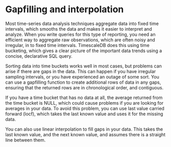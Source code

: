 # Gapfilling and interpolation
Most time-series data analysis techniques aggregate data into fixed time
intervals, which smooths the data and makes it easier to interpret and analyze.
When you write queries for this type of reporting, you need an efficient way to
aggregate raw observations, which are often noisy and irregular, in to fixed
time intervals. TimescaleDB does this using time bucketing, which gives a clear
picture of the important data trends using a concise, declarative SQL query.

Sorting data into time buckets works well in most cases, but problems can arise
if there are gaps in the data. This can happen if you have irregular sampling
intervals, or you have experienced an outage of some sort. You can use a
gapfilling function to create additional rows of data in any gaps, ensuring that
the returned rows are in chronological order, and contiguous.

If you have a time bucket that has no data at all, the average returned from the
time bucket is NULL, which could cause problems if you are looking for averages
in your data. To avoid this problem, you can use last value carried forward
(locf), which takes the last known value and uses it for the missing data.

You can also use linear interpolation to fill gaps in your data. This takes the
last known value, and the next known value, and assumes there is a straight line
between them.

